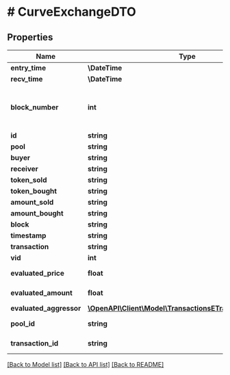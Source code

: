 # # CurveExchangeDTO

## Properties

Name | Type | Description | Notes
------------ | ------------- | ------------- | -------------
**entry_time** | **\DateTime** |  | [optional]
**recv_time** | **\DateTime** |  | [optional]
**block_number** | **int** | Number of block in which entity was recorded. | [optional]
**id** | **string** |  | [optional]
**pool** | **string** |  | [optional]
**buyer** | **string** |  | [optional]
**receiver** | **string** |  | [optional]
**token_sold** | **string** |  | [optional]
**token_bought** | **string** |  | [optional]
**amount_sold** | **string** |  | [optional]
**amount_bought** | **string** |  | [optional]
**block** | **string** |  | [optional]
**timestamp** | **string** |  | [optional]
**transaction** | **string** |  | [optional]
**vid** | **int** |  | [optional]
**evaluated_price** | **float** |  | [optional] [readonly]
**evaluated_amount** | **float** |  | [optional] [readonly]
**evaluated_aggressor** | [**\OpenAPI\Client\Model\TransactionsETradeAggressiveSide**](TransactionsETradeAggressiveSide.md) |  | [optional]
**pool_id** | **string** |  | [optional] [readonly]
**transaction_id** | **string** |  | [optional] [readonly]

[[Back to Model list]](../../README.md#models) [[Back to API list]](../../README.md#endpoints) [[Back to README]](../../README.md)
